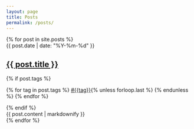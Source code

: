 ```yaml
---
layout: page
title: Posts
permalink: /posts/
---
```


<div class="posts">
  {% for post in site.posts %}
    <article class="post">
      <div class="post-header" onclick="window.location.href='{{ post.url }}';" style="cursor: pointer;">
        <div class="post-metadata">
          <time datetime="{{ post.date | date_to_xmlschema }}">{{ post.date | date: "%Y-%m-%d" }}</time>
        </div>
        <h2><a class="post-link" href="{{ post.url }}">{{ post.title }}</a></h2>
        {% if post.tags %}
          <p class="post-tags">
            {% for tag in post.tags %}
              <a href="/tag/{{tag}}">#{{tag}}</a>{% unless forloop.last %} {% endunless %}
            {% endfor %}
          </p>
        {% endif %}
      </div>
      <div class="post-content">
        {{ post.content | markdownify }}
      </div>
    </article>
  {% endfor %}
</div>
